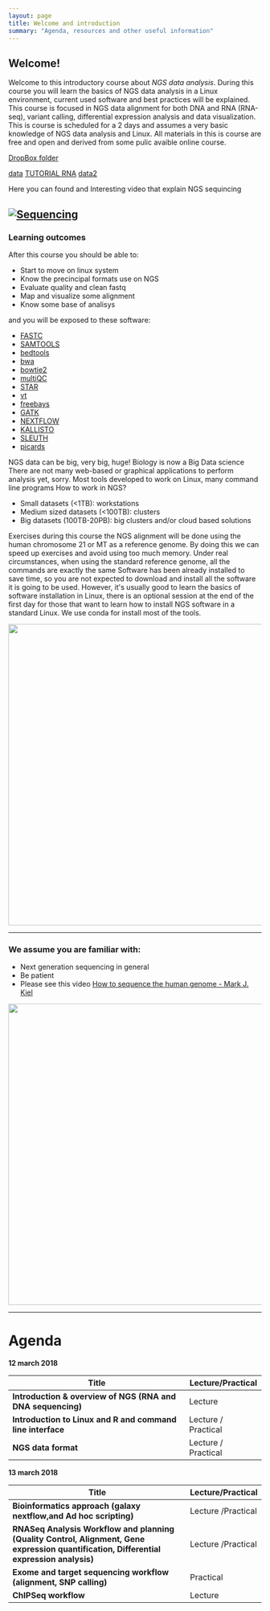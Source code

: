 ```yaml
---
layout: page
title: Welcome and introduction
summary: "Agenda, resources and other useful information"
---
```


## Welcome!

Welcome to this introductory course about _NGS data analysis_. During this course you will learn the basics of NGS data analysis in a Linux environment, current used software and best practices will be explained.
This course is focused in NGS data alignment for both DNA and RNA (RNA-seq), variant calling, differential expression analysis and data visualization.
This is course is scheduled for a 2 days and assumes a very basic knowledge of NGS data analysis and Linux.
All materials in this is course are free and open and derived from some pulic avaible online course.

[DropBox folder](https://www.dropbox.com/sh/4qkqch7gyt888h7/AABD_i9ShwryfAqGeJ0yqqF3a)

[data](https://drive.google.com/open?id=1ywFJ9OyKn0Bo9AhxX2nUuKC3Fr4wLdL6)
[TUTORIAL RNA](https://www.dropbox.com/s/ewlkswl9nd31xz9/RNA_all.tar.bzip2?dl=0)
[data2]()

Here you can found and Interesting video that explain NGS sequincing

[![Sequencing](https://www.youtube.com/watch?v=MvuYATh7Y74/0.jpg)](https://www.youtube.com/watch?v=MvuYATh7Y74)
---
### Learning outcomes

After this course you should be able to:

- Start to move on linux system 
- Know the precincipal formats  use on  NGS 
- Evaluate quality and clean fastq 
- Map and visualize some alignment
- Know some base of analisys



and you will be exposed to these software:


- [FASTC](https://www.bioinformatics.babraham.ac.uk/projects/fastqc/)
- [SAMTOOLS](http://www.htslib.org/doc/samtools.html)
- [bedtools](http://bedtools.readthedocs.io/en/latest/)
- [bwa](http://bio-bwa.sourceforge.net/)
- [bowtie2](http://bowtie-bio.sourceforge.net/bowtie2/index.shtml)
- [multiQC](http://multiqc.info/)
- [STAR](https://github.com/alexdobin/STAR)
- [vt](https://genome.sph.umich.edu/wiki/Vt)
- [freebays](https://github.com/ekg/freebayes)
- [GATK](https://software.broadinstitute.org/gatk/)
- [NEXTFLOW](https://www.nextflow.io/)
- [KALLISTO](https://pachterlab.github.io/kallisto/about)
- [SLEUTH](https://github.com/pachterlab/sleuth)
- [picards](https://broadinstitute.github.io/picard/)

NGS data can be big, very big, huge! Biology is now a Big Data science
There are not many web-based or graphical applications to perform analysis yet, sorry.
Most tools developed to work on Linux, many command line programs
How to work in NGS?
- Small datasets (<1TB): workstations
- Medium sized datasets (<100TB): clusters
- Big datasets (100TB-20PB): big clusters and/or cloud based solutions

Exercises during this course the NGS alignment will be done using the human chromosome 21 or MT as a reference genome. By doing this we can speed up exercises and avoid using too much memory. Under real circumstances, when using the standard reference genome, all the commands are exactly the same
Software has been already installed to save time, so you are not expected to download and install all the software it is going to be used. However, it's usually good to learn the basics of software installation in Linux, there is an optional session at the end of the first day for those that want to learn how to install NGS software in a standard Linux. We use conda for install most of the tools.

<img src="{{site.url}}/images/p3.jpeg" width="600">


---
### We assume you are familiar with:

- Next generation sequencing in general
- Be patient
- Please see this video [How to sequence the human genome - Mark J. Kiel](https://www.youtube.com/watch?v=MvuYATh7Y74)

<img src="{{site.url}}/images/patience.jpg" width="600" >





---
# Agenda

**12 march 2018**

Title | Lecture/Practical
------|-------------------
**Introduction & overview of NGS (RNA and DNA sequencing)** | Lecture
**Introduction to Linux and R and command line interface** | Lecture / Practical
**NGS data format** | Lecture / Practical

**13 march 2018**

Title | Lecture/Practical
------|-------------------
**Bioinformatics approach (galaxy nextflow,and Ad hoc scripting)** | Lecture /Practical
**RNASeq Analysis Workflow and planning (Quality Control, Alignment, Gene expression quantification, Differential expression analysis)**| Lecture /Practical
**Exome and target sequencing workflow (alignment, SNP calling)** | Practical
**ChIPSeq workflow** | Lecture





